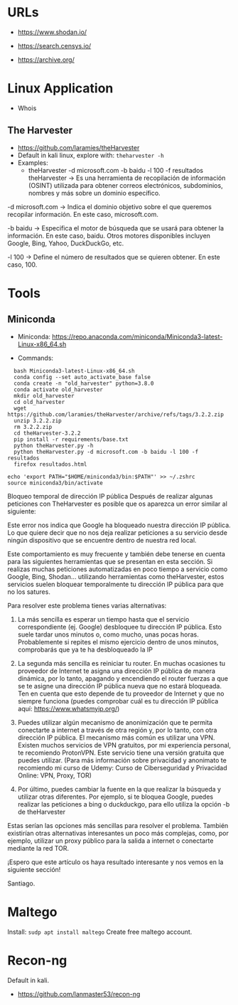 # URLs

 - https://www.shodan.io/

 - https://search.censys.io/

 - https://archive.org/

# Linux Application

 - Whois

## The Harvester

 - https://github.com/laramies/theHarvester
  - Default in kali linux, explore with: `theharvester -h`
  - Examples:
    - theHarvester -d microsoft.com -b baidu -l 100 -f resultados
theHarvester → Es una herramienta de recopilación de información (OSINT) utilizada para obtener correos electrónicos, subdominios, nombres y más sobre un dominio específico.

-d microsoft.com → Indica el dominio objetivo sobre el que queremos recopilar información. En este caso, microsoft.com.

-b baidu → Especifica el motor de búsqueda que se usará para obtener la información. En este caso, baidu. Otros motores disponibles incluyen Google, Bing, Yahoo, DuckDuckGo, etc.

-l 100 → Define el número de resultados que se quieren obtener. En este caso, 100.

# Tools
## Miniconda
 - Miniconda:
 https://repo.anaconda.com/miniconda/Miniconda3-latest-Linux-x86_64.sh

  - Commands:
  
  ```
    bash Miniconda3-latest-Linux-x86_64.sh
    conda config --set auto_activate_base false
    conda create -n "old_harvester" python=3.8.0
    conda activate old_harvester
    mkdir old_harvester
    cd old_harvester
    wget https://github.com/laramies/theHarvester/archive/refs/tags/3.2.2.zip
    unzip 3.2.2.zip
    rm 3.2.2.zip
    cd theHarvester-3.2.2
    pip install -r requirements/base.txt
    python theHarvester.py -h
    python theHarvester.py -d microsoft.com -b baidu -l 100 -f resultados
    firefox resultados.html

  ```

    echo 'export PATH="$HOME/miniconda3/bin:$PATH"' >> ~/.zshrc
    source miniconda3/bin/activate

  Bloqueo temporal de dirección IP pública
Después de realizar algunas peticiones con TheHarvester es posible que os aparezca un error similar al siguiente:


Este error nos indica que Google ha bloqueado nuestra dirección IP pública. Lo que quiere decir que no nos deja realizar peticiones a su servicio desde ningún dispositivo que se encuentre dentro de nuestra red local.

Este comportamiento es muy frecuente y también debe tenerse en cuenta para las siguientes herramientas que se presentan en esta sección. Si realizas muchas peticiones automatizadas en poco tiempo a servicio como Google, Bing, Shodan... utilizando herramientas como theHarvester, estos servicios suelen bloquear temporalmente tu dirección IP pública para que no los satures.

Para resolver este problema tienes varias alternativas:

1. La más sencilla es esperar un tiempo hasta que el servicio correspondiente (ej. Google) desbloquee tu dirección IP pública. Esto suele tardar unos minutos o, como mucho, unas pocas horas. Probablemente si repites el mismo ejercicio dentro de unos minutos, comprobarás que ya te ha desbloqueado la IP

2. La segunda más sencilla es reiniciar tu router. En muchas ocasiones tu proveedor de Internet te asigna una dirección IP pública de manera dinámica, por lo tanto, apagando y encendiendo el router fuerzas a que se te asigne una dirección IP pública nueva que no estará bloqueada. Ten en cuenta que esto depende de tu proveedor de Internet y que no siempre funciona (puedes comprobar cuál es tu dirección IP pública aquí: https://www.whatsmyip.org/)

3. Puedes utilizar algún mecanismo de anonimización que te permita conectarte a internet a través de otra región y, por lo tanto, con otra dirección IP pública. El mecanismo más común es utilizar una VPN. Existen muchos servicios de VPN gratuitos, por mi experiencia personal, te recomiendo ProtonVPN. Este servicio tiene una versión gratuita que puedes utilizar. (Para más información sobre privacidad y anonimato te recomiendo mi curso de Udemy: Curso de Ciberseguridad y Privacidad Online: VPN, Proxy, TOR)

4. Por último, puedes cambiar la fuente en la que realizar la búsqueda y utilizar otras diferentes. Por ejemplo, si te bloquea Google, puedes realizar las peticiones a bing o duckduckgo, para ello utiliza la opción -b de theHarvester

Estas serían las opciones más sencillas para resolver el problema. También existirían otras alternativas interesantes un poco más complejas, como, por ejemplo, utilizar un proxy público para la salida a internet o conectarte mediante la red TOR.



¡Espero que este artículo os haya resultado interesante y nos vemos en la siguiente sección!

Santiago.

# Maltego

 Install: `sudp apt install maltego`
 Create free maltego account.

# Recon-ng

  Default in kali.
 - https://github.com/lanmaster53/recon-ng




